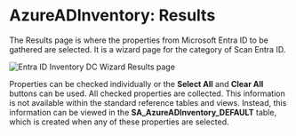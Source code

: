 # AzureADInventory: Results

The Results page is where the properties from Microsoft Entra ID to be gathered are selected. It is
a wizard page for the category of Scan Entra ID.

![Entra ID Inventory DC Wizard Results page](/img/product_docs/accessanalyzer/11.6/admin/datacollector/azureadinventory/results.webp)

Properties can be checked individually or the **Select All** and **Clear All** buttons can be used.
All checked properties are collected. This information is not available within the standard
reference tables and views. Instead, this information can be viewed in the
**SA_AzureADInventory_DEFAULT** table, which is created when any of these properties are selected.
